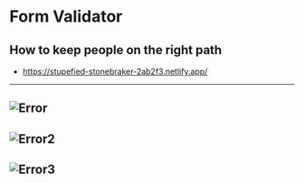 # Form Validator
 How to keep people on the right path
 ------------------------------------------------
* https://stupefied-stonebraker-2ab2f3.netlify.app/
-----------------------------------------------------
![Error](https://user-images.githubusercontent.com/72126060/133803819-c7c82d8f-9623-4b0a-bec9-e060ebd23d15.jpg)
-----------------------------------------------------
![Error2](https://user-images.githubusercontent.com/72126060/133803823-71c347a4-4161-4583-ab88-d46b79e8755d.jpg)
-----------------------------------------------------
![Error3](https://user-images.githubusercontent.com/72126060/133803824-0a0cc954-5493-4e23-92bb-1bc6c2f03d50.jpg)
-----------------------------------------------------

